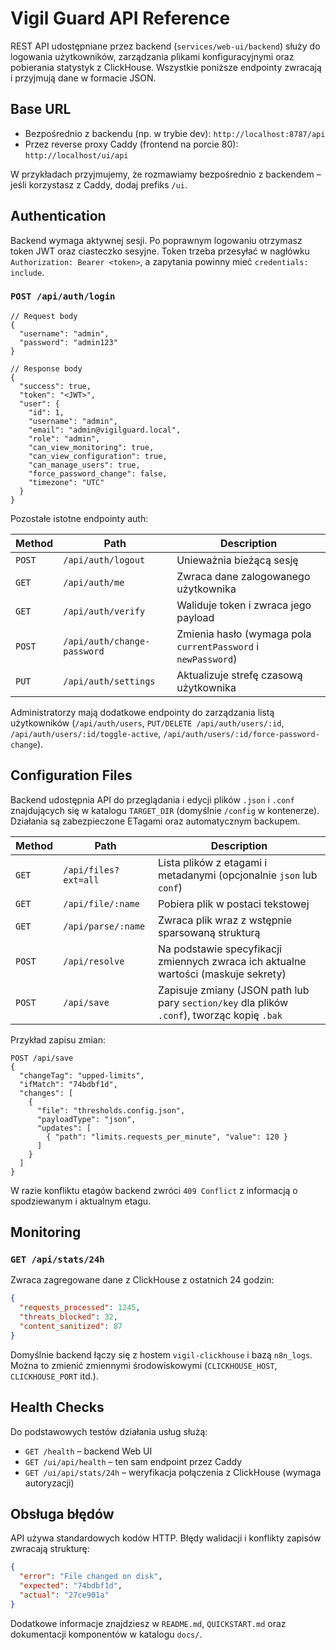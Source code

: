 # Vigil Guard API Reference

REST API udostępniane przez backend (`services/web-ui/backend`) służy do logowania użytkowników, zarządzania plikami konfiguracyjnymi oraz pobierania statystyk z ClickHouse. Wszystkie poniższe endpointy zwracają i przyjmują dane w formacie JSON.

## Base URL

- Bezpośrednio z backendu (np. w trybie dev): `http://localhost:8787/api`
- Przez reverse proxy Caddy (frontend na porcie 80): `http://localhost/ui/api`

W przykładach przyjmujemy, że rozmawiamy bezpośrednio z backendem – jeśli korzystasz z Caddy, dodaj prefiks `/ui`.

## Authentication

Backend wymaga aktywnej sesji. Po poprawnym logowaniu otrzymasz token JWT oraz ciasteczko sesyjne. Token trzeba przesyłać w nagłówku `Authorization: Bearer <token>`, a zapytania powinny mieć `credentials: include`.

### `POST /api/auth/login`

```jsonc
// Request body
{
  "username": "admin",
  "password": "admin123"
}

// Response body
{
  "success": true,
  "token": "<JWT>",
  "user": {
    "id": 1,
    "username": "admin",
    "email": "admin@vigilguard.local",
    "role": "admin",
    "can_view_monitoring": true,
    "can_view_configuration": true,
    "can_manage_users": true,
    "force_password_change": false,
    "timezone": "UTC"
  }
}
```

Pozostałe istotne endpointy auth:

| Method | Path                           | Description                              |
|--------|--------------------------------|------------------------------------------|
| `POST` | `/api/auth/logout`             | Unieważnia bieżącą sesję                 |
| `GET`  | `/api/auth/me`                 | Zwraca dane zalogowanego użytkownika     |
| `GET`  | `/api/auth/verify`             | Waliduje token i zwraca jego payload     |
| `POST` | `/api/auth/change-password`    | Zmienia hasło (wymaga pola `currentPassword` i `newPassword`) |
| `PUT`  | `/api/auth/settings`           | Aktualizuje strefę czasową użytkownika   |

Administratorzy mają dodatkowe endpointy do zarządzania listą użytkowników (`/api/auth/users`, `PUT/DELETE /api/auth/users/:id`, `/api/auth/users/:id/toggle-active`, `/api/auth/users/:id/force-password-change`).

## Configuration Files

Backend udostępnia API do przeglądania i edycji plików `.json` i `.conf` znajdujących się w katalogu `TARGET_DIR` (domyślnie `/config` w kontenerze). Działania są zabezpieczone ETagami oraz automatycznym backupem.

| Method | Path                   | Description |
|--------|-----------------------|-------------|
| `GET`  | `/api/files?ext=all`  | Lista plików z etagami i metadanymi (opcjonalnie `json` lub `conf`) |
| `GET`  | `/api/file/:name`     | Pobiera plik w postaci tekstowej |
| `GET`  | `/api/parse/:name`    | Zwraca plik wraz z wstępnie sparsowaną strukturą |
| `POST` | `/api/resolve`        | Na podstawie specyfikacji zmiennych zwraca ich aktualne wartości (maskuje sekrety) |
| `POST` | `/api/save`           | Zapisuje zmiany (JSON path lub pary `section/key` dla plików `.conf`), tworząc kopię `.bak` |

Przykład zapisu zmian:

```jsonc
POST /api/save
{
  "changeTag": "upped-limits",
  "ifMatch": "74bdbf1d",
  "changes": [
    {
      "file": "thresholds.config.json",
      "payloadType": "json",
      "updates": [
        { "path": "limits.requests_per_minute", "value": 120 }
      ]
    }
  ]
}
```

W razie konfliktu etagów backend zwróci `409 Conflict` z informacją o spodziewanym i aktualnym etagu.

## Monitoring

### `GET /api/stats/24h`

Zwraca zagregowane dane z ClickHouse z ostatnich 24 godzin:

```json
{
  "requests_processed": 1245,
  "threats_blocked": 32,
  "content_sanitized": 87
}
```

Domyślnie backend łączy się z hostem `vigil-clickhouse` i bazą `n8n_logs`. Można to zmienić zmiennymi środowiskowymi (`CLICKHOUSE_HOST`, `CLICKHOUSE_PORT` itd.).

## Health Checks

Do podstawowych testów działania usług służą:

- `GET /health` – backend Web UI
- `GET /ui/api/health` – ten sam endpoint przez Caddy
- `GET /ui/api/stats/24h` – weryfikacja połączenia z ClickHouse (wymaga autoryzacji)

## Obsługa błędów

API używa standardowych kodów HTTP. Błędy walidacji i konflikty zapisów zwracają strukturę:

```json
{
  "error": "File changed on disk",
  "expected": "74bdbf1d",
  "actual": "27ce901a"
}
```

Dodatkowe informacje znajdziesz w `README.md`, `QUICKSTART.md` oraz dokumentacji komponentów w katalogu `docs/`.
